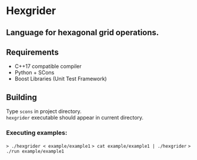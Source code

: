 # Hexgrider

## Language for hexagonal grid operations.

## Requirements

- C++17 compatible compiler
- Python + SCons
- Boost Libraries (Unit Test Framework)

## Building

Type `scons` in project directory.  
`hexgrider` executable should appear in current directory.

### Executing examples:

`> ./hexgrider < example/example1`
`> cat example/example1 | ./hexgrider`
`> ./run example/example1 `
